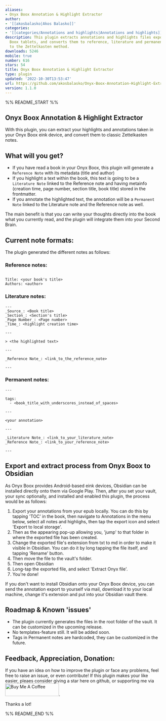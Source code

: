 ```yaml
---
aliases:
- Onyx Boox Annotation & Highlight Extractor
author:
- '[[akosbalasko|Akos Balasko]]'
categories:
- '[[categories/Annotations and highlights|Annotations and highlights]]'
description: This plugin extracts annotations and highlights files exported from Onyx
  Boox tablets, and converts them to reference, literature and permanent notes fitting
  to the Zettelkasten method.
downloads: 5246
mobile: true
number: 616
stars: 54
title: Onyx Boox Annotation & Highlight Extractor
type: plugin
updated: '2022-10-30T13:53:47'
url: https://github.com/akosbalasko/Onyx-Boox-Annotation-Highlight-Extractor
version: 1.1.0
---
```


%% README_START %%

## Onyx Boox Annotation & Highlight Extractor 

With this plugin, you can extract your highlights and annotations taken in your Onyx Boox eink device, and convert them to classic Zettelkasten notes. 


## What will you get? 

- If you have read a book in your Onyx Boox, this plugin will generate a `Reference Note` with its metadata (title and author)
- If you highlight a text within the book, this text is going to be a `Literature Note` linked to the Reference note and having metainfo (creation time, page number, section title, book title) stored in the frontmatter.
- If you annotate the highlighted text, the annotation will be a `Permanent Note` linked to the Literature note and the Reference note as well. 

The main benefit is that you can write your thoughts directly into the book what you currently read, and the plugin will integrate them into your Second Brain. 

## Current note formats:

The plugin generated the different notes as follows: 

### Reference notes: 

```

Title: <your book's title>
Authors: <author>

```

### Literature notes:
```
---
_Source_: <Book title>
_Section_: <Section's title>
_Page Number_: <Page number>
_Time_: <highlight creation time>

---

> <the highlighted text>

---

_Reference Note_: <link_to_the_reference_note>

---
```



### Permanent notes: 

```
---

tags: 
  - <book_title_with_underscores_instead_of_spaces>

---

<your annotation>

---

_Literature Note_: <link_to_your_literature_note>
_Reference Note_: <link_to_your_reference_note>

---
```
## Export and extract process from Onyx Boox to Obsidian 

As Onyx Boox provides Android-based eink devices, Obsidian can be installed directly onto them via Google Play. Then, after you set your vault, your sync optionally, and installed and enabled this plugin, the process would be as follows:

1. Export your annotations from your epub locally. You can do this by tapping 'TOC' in the book, then navigate to Annotations in the menu below, select all notes and highlighs, then tap the export icon and select 'Export to local storage'.
2. Then as the appearing pop-up allowing you, 'jump' to that folder in where the exported file has been created. 
3. Change the exported file's extension from txt to md in order to make it visible in Obsidian. You can do it by long tapping the file itself, and tapping 'Rename' button. 
4. Then move the file to the vault's folder. 
5. Then open Obsidian
6. Long-tap the exported file, and select 'Extract Onyx file'.
7. You're done!

If you don't want to install Obsidian onto your Onyx Boox device, you can send the annotation export to yourself via mail, download it to your local machine, change it's extension and put into your Obsidian vault there. 

## Roadmap & Known 'issues'

- The plugin currently generates the files in the root folder of the vault. It can be customized in the upcoming release. 
- No templates-feature still. It will be added soon.
- Tags in Permanent notes are hardcoded, they can be customized in the future.

## Feedback, Appreciation, Donation:
If you have an idea on how to improve the plugin or face any problems, feel free to raise an issue, or even contribute!
If this plugin makes your like easier, pleaes consider giving a star here on github, or supporting me via <a href="https://www.buymeacoffee.com/akosbalasko" target="_blank"><img src="https://cdn.buymeacoffee.com/buttons/default-yellow.png" alt="Buy Me A Coffee" height="41" width="174"></a>.

Thanks a lot! 


%% README_END %%